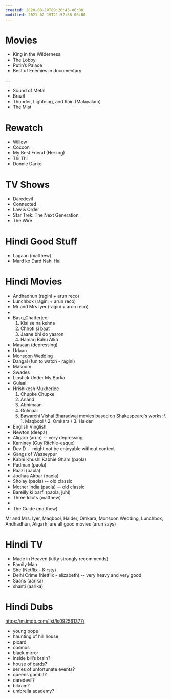 ```yaml
---
created: 2020-08-10T09:20:43-06:00
modified: 2021-02-19T21:52:36-06:00
---
```


# Movies

- King in the Wilderness
- The Lobby
- Putin’s Palace
- Best of Enemies in documentary 


—

- Sound of Metal
- Brazil
- Thunder, Lightning, and Rain (Malayalam)
- The Mist

# Rewatch

- Willow
- Cocoon
- My Best Friend (Herzog)
- Thi Thi
- Donnie Darko

# TV Shows

- Daredevil
- Connected
- Law & Order
- Star Trek: The Next Generation
- The Wire

# Hindi Good Stuff

- Lagaan (matthew)
- Mard ko Dard Nahi Hai


# Hindi Movies

- Andhadhun (ragini + arun reco)
- Lunchbox (ragini + arun reco)
- Mr and Mrs Iyer (ragini + arun reco)
- 
- Basu_Chatterjee:
  1. Kisi se na kehna
  2. Chhoti si baat
  3. Jaane bhi do yaaron
  4. Hamari Bahu Alka
- Masaan (depressing)
- Udaan
- Monsoon Wedding
- Dangal (fun to watch - ragini)
- Masoom
- Swades
- Lipstick Under My Burka
- Gulaal
- Hrishikesh Mukherjee
  1. Chupke Chupke
  2. Anand
  3. Abhimaan
  4. Golmaal
  5. Bawarchi
Vishal Bharadwaj movies based on Shakespeare's works:
\ 1. Maqbool
\ 2. Omkara
\ 3. Haider
- English Vinglish
- Newton (deepa)
- Aligarh (arun) -- very depressing
- Kaminey (Guy Ritchie-esque)
- Dev D -- might not be enjoyable without context
- Gangs of Wasseypur
- Kabhi Khushi Kabhie Gham (paola)
- Padman (paola)
- Raazi (paola)
- Jodhaa Akbar (paola)
- Sholay (paola) -- old classic
- Mother India (paola) -- old classic
- Bareilly ki barfi (paola, juhi)
- Three Idiots (matthew)
- 
- The Guide (matthew)

Mr and Mrs. Iyer, Maqbool, Haider, Omkara, Monsoon Wedding, Lunchbox, Andhadhun, Aligarh, are all good movies (arun says)

# Hindi TV

- Made in Heaven (kitty strongly recommends)
- Family Man
- She (Netflix - Kirsty)
- Delhi Crime (Netflix - elizabeth) -- very heavy and very good
- Saans (aarika)
- shanti (aarika)

# Hindi Dubs

https://m.imdb.com/list/ls092561377/

- young pope
- haunting of hill house
- picard
- cosmos
- black mirror
- inside bill’s brain?
- house of cards?
- series of unfortunate events?
- queens gambit?
- daredevil?
- bikram?
- umbrella academy?